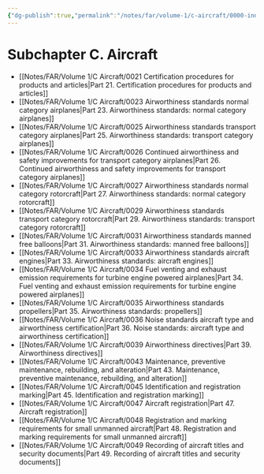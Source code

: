 ```yaml
---
{"dg-publish":true,"permalink":"/notes/far/volume-1/c-aircraft/0000-index/","title":"0000 Index"}
---
```



# Subchapter C. Aircraft

- [[Notes/FAR/Volume 1/C Aircraft/0021 Certification procedures for products and articles\|Part 21. Certification procedures for products and articles]]
- [[Notes/FAR/Volume 1/C Aircraft/0023 Airworthiness standards  normal category airplanes\|Part 23. Airworthiness standards: normal category airplanes]]
- [[Notes/FAR/Volume 1/C Aircraft/0025 Airworthiness standards  transport category airplanes\|Part 25. Airworthiness standards: transport category airplanes]]
- [[Notes/FAR/Volume 1/C Aircraft/0026 Continued airworthiness and safety improvements for transport category airplanes\|Part 26. Continued airworthiness and safety improvements for transport category airplanes]]
- [[Notes/FAR/Volume 1/C Aircraft/0027 Airworthiness standards  normal category rotorcraft\|Part 27. Airworthiness standards: normal category rotorcraft]]
- [[Notes/FAR/Volume 1/C Aircraft/0029 Airworthiness standards  transport category rotorcraft\|Part 29. Airworthiness standards: transport category rotorcraft]]
- [[Notes/FAR/Volume 1/C Aircraft/0031 Airworthiness standards  manned free balloons\|Part 31. Airworthiness standards: manned free balloons]]
- [[Notes/FAR/Volume 1/C Aircraft/0033 Airworthiness standards  aircraft engines\|Part 33. Airworthiness standards: aircraft engines]]
- [[Notes/FAR/Volume 1/C Aircraft/0034 Fuel venting and exhaust emission requirements for turbine engine powered airplanes\|Part 34. Fuel venting and exhaust emission requirements for turbine engine powered airplanes]]
- [[Notes/FAR/Volume 1/C Aircraft/0035 Airworthiness standards  propellers\|Part 35. Airworthiness standards: propellers]]
- [[Notes/FAR/Volume 1/C Aircraft/0036 Noise standards  aircraft type and airworthiness certification\|Part 36. Noise standards: aircraft type and airworthiness certification]]
- [[Notes/FAR/Volume 1/C Aircraft/0039 Airworthiness directives\|Part 39. Airworthiness directives]]
- [[Notes/FAR/Volume 1/C Aircraft/0043 Maintenance, preventive maintenance, rebuilding, and alteration\|Part 43. Maintenance, preventive maintenance, rebuilding, and alteration]]
- [[Notes/FAR/Volume 1/C Aircraft/0045 Identification and registration marking\|Part 45. Identification and registration marking]]
- [[Notes/FAR/Volume 1/C Aircraft/0047 Aircraft registration\|Part 47. Aircraft registration]]
- [[Notes/FAR/Volume 1/C Aircraft/0048 Registration and marking requirements for small unmanned aircraft\|Part 48. Registration and marking requirements for small unmanned aircraft]]
- [[Notes/FAR/Volume 1/C Aircraft/0049 Recording of aircraft titles and security documents\|Part 49. Recording of aircraft titles and security documents]]